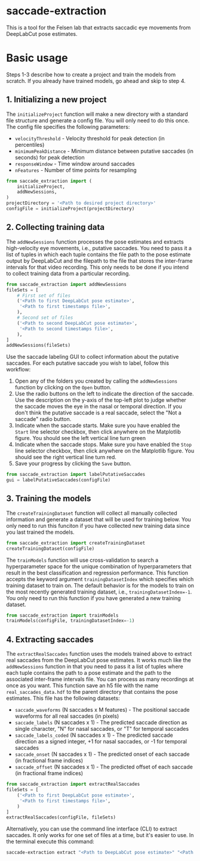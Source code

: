 # saccade-extraction
This is a tool for the Felsen lab that extracts saccadic eye movements from
DeepLabCut pose estimates.

# Basic usage
Steps 1-3 describe how to create a project and train the models from scratch. If
you already have trained models, go ahead and skip to step 4.

## 1. Initializing a new project 
The `initializeProject` function will make a new directory with a standard file structure and generate a config file. You will only need to do this once. The config file specifies the following parameters:
* `velocityThreshold` - Velocity threshold for peak detection (in percentiles)
* `minimumPeakDistance` - Minimum distance between putative saccades (in seconds) for peak detection
* `responseWindow` - Time window around saccades
* `nFeatures` - Number of time points for resampling
```Python
from saccade_extraction import (
    initializeProject,
    addNewSessions,
)
projectDirectory = '<Path to desired project directory>'
configFile = initializeProject(projectDirectory)
```

## 2. Collecting training data
The `addNewSessions` function processes the pose estimates and extracts high-velocity eye movements, i.e., putative saccades. You need to pass it a list of tuples in which each tuple contains the file path to the pose estimate output by DeepLabCut and the filepath to the file that stores the inter-frame intervals for that video recording. This only needs to be done if you intend to collect training data from a particular recording.
```Python
from saccade_extraction import addNewSessions
fileSets = [
    # First set of files
    ('<Path to first DeepLabCut pose estimate>',
     '<Path to first timestamps file>',
    ),
    # Second set of files
    ('<Path to second DeepLabCut pose estimate>',
     '<Path to second timestamps file>',
    ),
]
addNewSessions(fileSets)

```
Use the saccade labeling GUI to collect information about the putative saccades. For each putative saccade you wish to label, follow this workflow:
1. Open any of the folders you created by calling the `addNewSessions` function by clicking on the `Open` button.
2. Use the radio buttons on the left to indicate the direction of the saccade. Use the description on the y-axis of the top-left plot to judge whether the saccade moves the eye in the nasal or temporal direction. If you don't think the putative saccade is a real saccade, select the "Not a saccade" radio button.
3. Indicate when the saccade starts. Make sure you have enabled the `Start` line selector checkbox, then click anywhere on the Matplotlib figure. You should see the left vertical line turn green
4. Indicate when the saccade stops. Make sure you have enabled the `Stop` line selector checkbox, then click anywhere on the Matplotlib figure. You should see the right vertical line turn red.
5. Save your progress by clicking the `Save` button.
```Python
from saccade_extraction import labelPutativeSaccades
gui = labelPutativeSaccades(configFile)
```

## 3. Training the models
The `createTrainingDataset` function will collect all manually collected information and generate a dataset that will be used for training below. You only need to run this funciton if you have collected new training data since you last trained the models.
```Python
from saccade_extraction import createTrainingDataset
createTrainingDataset(configFile)
```
The `trainModels` function will use cross-validation to search a hyperparameter space for the unique combination of hyperparameters that result in the best classification and regression performance. This function accepts the keyword argument `trainingDatasetIndex` which specifies which training dataset to train on. The default behavior is for the models to train on the most recently generated training dataset, i.e., `trainingDatasetIndex=-1`. You only need to run this function if you have generated a new training dataset.
```Python
from saccade_extraction import trainModels
trainModels(configFile, trainingDatasetIndex=-1)
```

## 4. Extracting saccades
The `extractRealSaccades` function uses the models trained above to extract real saccades from the DeepLabCut pose estimates. It works much like the `addNewSessions` function in that you need to pass it a list of tuples where each tuple contains the path to a pose estimate and the path to the associated inter-frame intervals file. You can process as many recordings at once as you want. This function save an h5 file with the name `real_saccades_data.hdf` to the parent directory that contains the pose estimates. This file has the following datasets:
* `saccade_waveforms` (N saccades x M features) - The positional saccade waveforms for all real saccades (in pixels)
* `saccade_labels` (N saccades x 1) - The predicted saccade direction as single character, "N" for nasal saccades, or "T" for temporal saccades
* `saccade_labels_coded` (N saccades x 1) - The predicted saccade direction as a signed integer, +1 for nasal saccades, or -1 for temporal saccades
* `saccade_onset` (N saccades x 1) - The predicted onset of each saccade (in fractional frame indices)
* `saccade_offset` (N saccades x 1) - The predicted offset of each saccade (in fractional frame indices)
```Python
from saccade_extraction import extractRealSaccades
fileSets = [
    ('<Path to first DeepLabCut pose estimate>',
     '<Path to first timestamps file>',
    )
]
extractRealSaccades(configFile, fileSets)
```
Alternatively, you can use the command line interface (CLI) to extract saccades.
It only works for one set of files at a time, but it's easier to use. In the
terminal execute this command:
```Bash
saccade-extraction extract "<Path to DeepLabCut pose estimate>" "<Path to timestamps file>"
```
